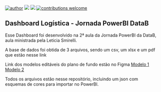 [![author](https://img.shields.io/badge/author-carloshaar-silver.svg)](https://www.linkedin.com/in/carloshaar) 
[![](https://img.shields.io/badge/MS-PowerBI-gold.svg)](https://powerbi.microsoft.com/pt-br/) 
[![](https://img.shields.io/badge/MS-Excel-darkgreen.svg)](https://www.microsoft.com/pt-br/microsoft-365/excel)
[![contributions welcome](https://img.shields.io/badge/contributions-welcome-brightgreen.svg?style=flat)](https://github.com/carloshaar/)

## **Dashboard Logística - Jornada PowerBI DataB**

Esse Dashboard foi desenvolvido na 2ª aula da Jornada PowerBI da DataB, aula ministrada pela Leticia Smirelli.

A base de dados foi obtida de 3 arquivos, sendo um csv, um xlsx e um pdf que estão nesse link 

Link dos modelos editáveis do plano de fundo estão no Figma
[Modelo 1](https://www.figma.com/community/file/1202319937765161055)
[Modelo 2](https://www.figma.com/community/file/1202787315374444160)

Todos os arquivos estão nesse repositório, incluindo um json com esquemas de cores para importar no PowerBI.
